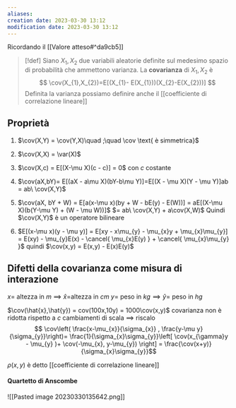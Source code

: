 ```yaml
---
aliases: 
creation date: 2023-03-30 13:12
modification date: 2023-03-30 13:12
---
```


Ricordando il [[Valore atteso#^da9cb5]] 

>[!def]
>Siano $X_{1},X_{2}$ due variabili aleatorie definite sul medesimo spazio di probabilità che ammettono varianza. La **covarianza** di $X_{1},X_{2}$ è
>$$ \cov(X_{1},X_{2})=E[(X_{1}- E(X_{1}))(X_{2}-E(X_{2}))] $$
>Definita la varianza possiamo definire anche il [[coefficiente di correlazione lineare]]

## Proprietà
1. $\cov(X,Y) = \cov(Y,X)\quad ;\quad \cov \text{ è simmetrica}$
2. $\cov(X,X) = \var(X)$
3. $\cov(X,c) = E[(X-\mu X)(c - c)] = 0$ con $c$ costante
4. $\cov(aX,bY)= E[(aX - a\mu X)(bY-b\mu Y)]=E[(X - \mu X)(Y - \mu Y)]ab = ab\ \cov(X,Y)$
5. $\cov(aX, bY + W) = E[a(x-\mu x)(by + W - bE(y) - E(W))] = aE[(X-\mu X)(b(Y-\mu Y) + (W - \mu W))]$
   $= ab\ \cov(X,Y) + a\cov(X,W)$
   Quindi $\cov(X,Y)$ è un operatore bilineare
   
6. $E[(x-\mu x)(y - \mu y)] = E[xy - x\mu_{y} - \mu_{x}y + \mu_{x}\mu_{y}] = E(xy) - \mu_{y}E(x) - \cancel{ \mu_{x}E(y) } + \cancel{ \mu_{x}\mu_{y} }$
   quindi $\cov(x,y) = E(x,y) - E(x)E(y)$

## Difetti della covarianza come misura di interazione

$x =$ altezza in $m$ $\implies$ $\hat{x} =$altezza in $cm$
$y =$ peso in $kg \implies \hat{y} =$ peso in $hg$

$\cov(\hat{x},\hat{y}) = cov(100x,10y) = 1000\cov(x,y)$
covarianza non è ridotta rispetto a $c$ cambiamenti di scala $\implies$ riscalo
$$ \cov\left( \frac{x-\mu_{x}}{\sigma_{x}} , \frac{y-\mu y}{\sigma_{y}}\right)= \frac{1}{\sigma_{x}\sigma_{y}}\left[ \cov(x_{\gamma}y - \mu_{y} )+ \cov(-\mu_{x}, y-\mu_{y}) \right]  = \frac{\cov(x+y)}{\sigma_{x}\sigma_{y}}$$

$\rho(x,y)$ è detto [[coefficiente di correlazione lineare]]


#### Quartetto di Anscombe
![[Pasted image 20230330135642.png]]


